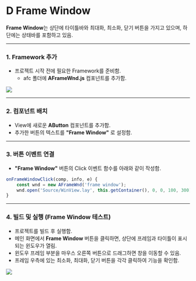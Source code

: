 # D  Frame Window

**Frame Window**는 상단에 타이틀바와 최대화, 최소화, 닫기 버튼을 가지고 있으며, 하단에는 상태바를 포함하고 있음.

***

### 1. Framework 추가

* 프로젝트 시작 전에 필요한 Framework를 준비함.
  * afc 폴더에 **AFrameWnd.js** 컴포넌트를 추가함.

![](https://wikidocs.net/images/page/24900/Window004.png)

***

### 2. 컴포넌트 배치

* View에 새로운 **AButton** 컴포넌트를 추가함.
* 추가한 버튼의 텍스트를 **"Frame Window"** 로 설정함.

***

### 3. 버튼 이벤트 연결

* **"Frame Window"** 버튼의 Click 이벤트 함수를 아래와 같이 작성함.

```javascript
onFrameWindowClick(comp, info, e) {
    const wnd = new AFrameWnd('frame window');
    wnd.open('Source/WinView.lay', this.getContainer(), 0, 0, 100, 300);
}
```

***

### 4. 빌드 및 실행 (Frame Window 테스트)

* 프로젝트를 빌드 후 실행함.
* 메인 화면에서 **Frame Window** 버튼을 클릭하면, 상단에 프레임과 타이틀이 표시되는 윈도우가 열림.
* 윈도우 프레임 부분을 마우스 오른쪽 버튼으로 드래그하면 창을 이동할 수 있음.
* 프레임 우측에 있는 최소화, 최대화, 닫기 버튼을 각각 클릭하여 기능을 확인함.

![](https://wikidocs.net/images/page/24900/Frame_Window.png)
